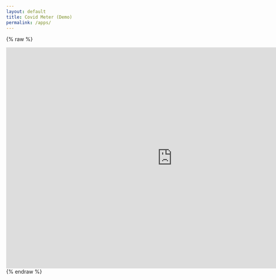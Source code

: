 ```yaml
---
layout: default
title: Covid Meter (Demo)
permalink: /apps/
---
```


{% raw %}
<iframe frameborder="no" border="0" marginwidth="0" marginheight="0" width="900" height="600" src="http://ppms.itb.ac.id/simcovid/">Covid Meter</iframe>
{% endraw %}